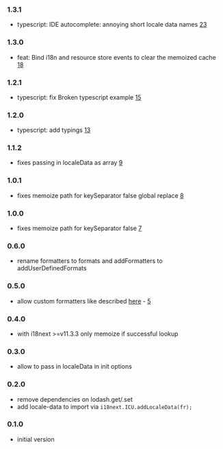 
### 1.3.1

- typescript: IDE autocomplete: annoying short locale data names [23](https://github.com/i18next/i18next-icu/pull/23)

### 1.3.0

- feat: Bind i18n and resource store events to clear the memoized cache [18](https://github.com/i18next/i18next-icu/pull/18)

### 1.2.1

- typescript: fix Broken typescript example [15](https://github.com/i18next/i18next-icu/pull/15)

### 1.2.0

- typescript: add typings [13](https://github.com/i18next/i18next-icu/pull/13)

### 1.1.2

- fixes passing in localeData as array [9](https://github.com/i18next/i18next-icu/issues/9)

### 1.0.1

- fixes memoize path for keySeparator false global replace [8](https://github.com/i18next/i18next-icu/pull/8)

### 1.0.0

- fixes memoize path for keySeparator false [7](https://github.com/i18next/i18next-icu/pull/7)

### 0.6.0

- rename formatters to formats and addFormatters to addUserDefinedFormats

### 0.5.0

- allow custom formatters like described [here](https://github.com/yahoo/intl-messageformat#user-defined-formats) - [5](https://github.com/i18next/i18next-icu/issues/5)

### 0.4.0

- with i18next >=v11.3.3 only memoize if successful lookup

### 0.3.0

- allow to pass in localeData in init options

### 0.2.0

- remove dependencies on lodash.get/.set
- add locale-data to import via `i18next.ICU.addLocaleData(fr);`

### 0.1.0

- initial version

